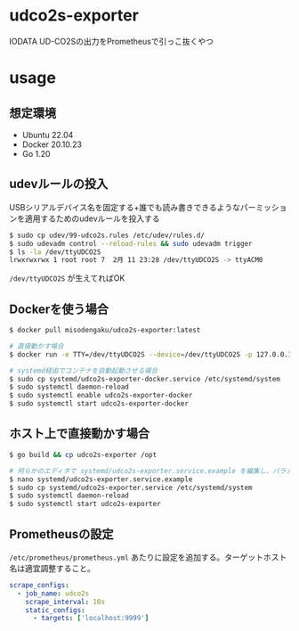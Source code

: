 # udco2s-exporter
IODATA UD-CO2Sの出力をPrometheusで引っこ抜くやつ


# usage

## 想定環境
* Ubuntu 22.04
* Docker 20.10.23
* Go 1.20

## udevルールの投入

USBシリアルデバイス名を固定する+誰でも読み書きできるようなパーミッションを適用するためのudevルールを投入する

```bash
$ sudo cp udev/99-udco2s.rules /etc/udev/rules.d/
$ sudo udevadm control --reload-rules && sudo udevadm trigger
$ ls -la /dev/ttyUDCO2S
lrwxrwxrwx 1 root root 7  2月 11 23:28 /dev/ttyUDCO2S -> ttyACM0
```

`/dev/ttyUDCO2S` が生えてればOK

## Dockerを使う場合

```bash
$ docker pull misodengaku/udco2s-exporter:latest

# 直接動かす場合
$ docker run -e TTY=/dev/ttyUDCO2S --device=/dev/ttyUDCO2S -p 127.0.0.1:9999:9999 misodengaku/udco2s-exporter

# systemd経由でコンテナを自動起動させる場合
$ sudo cp systemd/udco2s-exporter-docker.service /etc/systemd/system
$ sudo systemctl daemon-reload
$ sudo systemctl enable udco2s-exporter-docker
$ sudo systemctl start udco2s-exporter-docker
```

## ホスト上で直接動かす場合

```bash
$ go build && cp udco2s-exporter /opt

# 何らかのエディタで systemd/udco2s-exporter.service.example を編集し、パラメータを自分の環境に合わせる
$ nano systemd/udco2s-exporter.service.example
$ sudo cp systemd/udco2s-exporter.service /etc/systemd/system
$ sudo systemctl daemon-reload
$ sudo systemctl start udco2s-exporter
```

## Prometheusの設定
`/etc/prometheus/prometheus.yml` あたりに設定を追加する。ターゲットホスト名は適宜調整すること。

```yaml
scrape_configs:
  - job_name: udco2s
    scrape_interval: 10s
    static_configs:
      - targets: ['localhost:9999']
```
